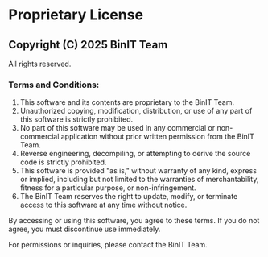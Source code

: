 # Proprietary License

## Copyright (C) 2025 BinIT Team

All rights reserved.

### Terms and Conditions:
1. This software and its contents are proprietary to the BinIT Team.
2. Unauthorized copying, modification, distribution, or use of any part of this software is strictly prohibited.
3. No part of this software may be used in any commercial or non-commercial application without prior written permission from the BinIT Team.
4. Reverse engineering, decompiling, or attempting to derive the source code is strictly prohibited.
5. This software is provided "as is," without warranty of any kind, express or implied, including but not limited to the warranties of merchantability, fitness for a particular purpose, or non-infringement.
6. The BinIT Team reserves the right to update, modify, or terminate access to this software at any time without notice.

By accessing or using this software, you agree to these terms. If you do not agree, you must discontinue use immediately.

For permissions or inquiries, please contact the BinIT Team.

